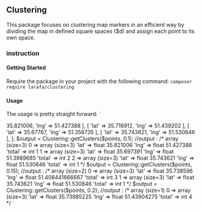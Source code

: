 ## Clustering
This package focuses on clustering map markers in an efficient way by dividing the map in defined square spaces ($d) and assign each point to its own space.

### instruction

#### Getting Started
Require the package in your project with the following command:
`
composer require larafa/clustering 
`
#### Usage
The usage is pretty straight forward:
`
<?php
require __DIR__.'/vendor/autoload.php';

use Larafa\Clustering\Clustering;

$points = [
	[
		'lat' => 35.821006,
		'lng' => 51.427388
	],
	[
		'lat' => 35.716912,
		'lng' => 51.439202
	],
	[
		'lat' => 35.67787,
		'lng' => 51.358735
	],
	[
		'lat' => 35.743621,
		'lng' => 51.530846
	],
];
$output = Clustering::getClusters($points, 0.1);
//output :
/*
array (size=3)
  0 => 
    array (size=3)
      'lat' => float 35.821006
      'lng' => float 51.427388
      'total' => int 1
  1 => 
    array (size=3)
      'lat' => float 35.697391
      'lng' => float 51.3989685
      'total' => int 2
  2 => 
    array (size=3)
      'lat' => float 35.743621
      'lng' => float 51.530846
      'total' => int 1
*/
$output = Clustering::getClusters($points, 0.15);
//output :
/*
array (size=2)
  0 => 
    array (size=3)
      'lat' => float 35.738596
      'lng' => float 51.408441666667
      'total' => int 3
  1 => 
    array (size=3)
      'lat' => float 35.743621
      'lng' => float 51.530846
      'total' => int 1
 */
 $output = Clustering::getClusters($points, 0.2);
//output :
/*
array (size=1)
  0 => 
    array (size=3)
      'lat' => float 35.73985225
      'lng' => float 51.43904275
      'total' => int 4
 */
`
